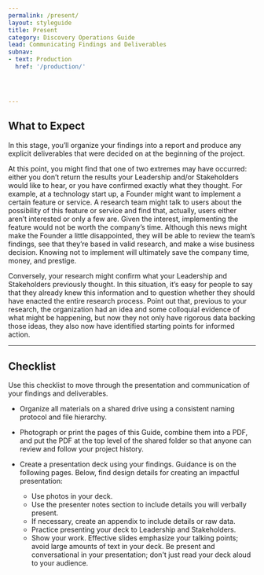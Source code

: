 ```yaml
---
permalink: /present/
layout: styleguide
title: Present
category: Discovery Operations Guide
lead: Communicating Findings and Deliverables
subnav:
- text: Production
  href: '/production/'




---
```


## What to Expect

In this stage, you’ll organize your findings into a report and produce any explicit deliverables that were decided on at the beginning of the project.

At this point, you might find that one of two extremes may have occurred: either you don’t return the results your Leadership and/or Stakeholders would like to hear, or you have confirmed exactly what they thought. For example, at a technology start up, a Founder might want to implement a certain feature or service. A research team might talk to users about the possibility of this feature or service and find that, actually, users either aren’t interested or only a few are. Given the interest, implementing the feature would not be worth the company’s time. Although this news might make the Founder a little disappointed, they will be able to review the team’s findings, see that they’re based in valid research, and make a wise business decision. Knowing not to implement will ultimately save the company time, money, and prestige.

Conversely, your research might confirm what your Leadership and Stakeholders previously thought. In this situation, it’s easy for people to say that they already knew this information and to question whether they should have enacted the entire research process. Point out that, previous to your research, the organization had an idea and some colloquial evidence of what might be happening, but now they not only have rigorous data backing those ideas, they also now have identified starting points for informed action.

***

## Checklist

Use this checklist to move through the presentation and communication of your findings and deliverables.

- Organize all materials on a shared drive using a consistent naming protocol and file hierarchy.

- Photograph or print the pages of this Guide, combine them into a PDF, and put the PDF at the top level of the shared folder so that anyone can review and follow your project history.

- Create a presentation deck using your findings. Guidance is on the following pages. Below, find design details for creating an impactful presentation:
  * Use photos in your deck.
  * Use the presenter notes section to include details you will verbally present.
  * If necessary, create an appendix to include details or raw data.
  * Practice presenting your deck to Leadership and Stakeholders.
  * Show your work. Effective slides emphasize your talking points; avoid large amounts of text in your deck. Be present and conversational in  your presentation; don't just read your deck aloud to your audience.
